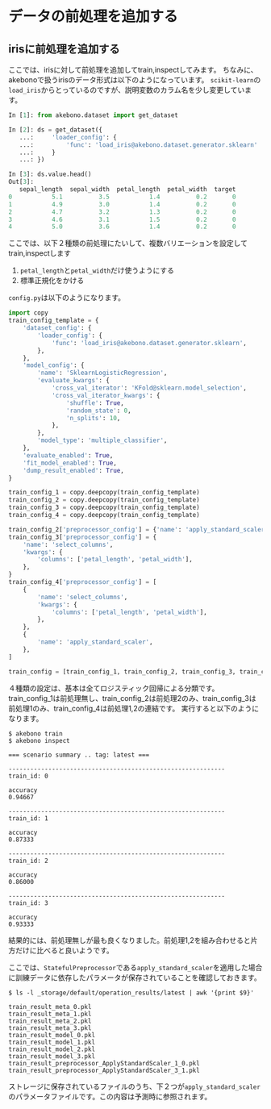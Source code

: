 # データの前処理を追加する

## irisに前処理を追加する

ここでは、irisに対して前処理を追加してtrain,inspectしてみます。
ちなみに、akebonoで扱うirisのデータ形式は以下のようになっています。
`scikit-learn`の`load_iris`からとっているのですが、説明変数のカラム名を少し変更しています。

```python
In [1]: from akebono.dataset import get_dataset

In [2]: ds = get_dataset({
   ...:     'loader_config': {
   ...:         'func': 'load_iris@akebono.dataset.generator.sklearn'
   ...:     }
   ...: })

In [3]: ds.value.head()
Out[3]: 
   sepal_length  sepal_width  petal_length  petal_width  target
0           5.1          3.5           1.4          0.2       0
1           4.9          3.0           1.4          0.2       0
2           4.7          3.2           1.3          0.2       0
3           4.6          3.1           1.5          0.2       0
4           5.0          3.6           1.4          0.2       0
```

ここでは、以下２種類の前処理にたいして、複数バリエーションを設定してtrain,inspectします

1. `petal_length`と`petal_width`だけ使うようにする
2. 標準正規化をかける

`config.py`は以下のようになります。

```python
import copy
train_config_template = { 
    'dataset_config': {
        'loader_config': {
            'func': 'load_iris@akebono.dataset.generator.sklearn',
        },  
    },  
    'model_config': {
        'name': 'SklearnLogisticRegression',
        'evaluate_kwargs': {
            'cross_val_iterator': 'KFold@sklearn.model_selection',
            'cross_val_iterator_kwargs': {
                'shuffle': True,
                'random_state': 0,
                'n_splits': 10, 
            },  
        },  
        'model_type': 'multiple_classifier',
    },
    'evaluate_enabled': True,
    'fit_model_enabled': True,
    'dump_result_enabled': True,
}

train_config_1 = copy.deepcopy(train_config_template)
train_config_2 = copy.deepcopy(train_config_template)
train_config_3 = copy.deepcopy(train_config_template)
train_config_4 = copy.deepcopy(train_config_template)

train_config_2['preprocessor_config'] = {'name': 'apply_standard_scaler'}
train_config_3['preprocessor_config'] = {
    'name': 'select_columns',
    'kwargs': {
        'columns': ['petal_length', 'petal_width'],
    },
}
train_config_4['preprocessor_config'] = [
    {
        'name': 'select_columns',
        'kwargs': {
            'columns': ['petal_length', 'petal_width'],
        },
    },
    {
        'name': 'apply_standard_scaler',
    },
]

train_config = [train_config_1, train_config_2, train_config_3, train_config_4]
```

４種類の設定は、基本は全てロジスティック回帰による分類です。
train_config_1は前処理無し、train_config_2は前処理2のみ、train_config_3は前処理1のみ、train_config_4は前処理1,2の連結です。
実行すると以下のようになります。

```
$ akebono train
$ akebono inspect

=== scenario summary .. tag: latest ===

------------------------------------------------------------
train_id: 0

accuracy
0.94667

------------------------------------------------------------
train_id: 1

accuracy
0.87333

------------------------------------------------------------
train_id: 2

accuracy
0.86000

------------------------------------------------------------
train_id: 3

accuracy
0.93333
```

結果的には、前処理無しが最も良くなりました。前処理1,2を組み合わせると片方だけに比べると良いようです。

ここでは、`StatefulPreprocessor`である`apply_standard_scaler`を適用した場合に訓練データに依存したパラメータが保存されていることを確認しておきます。

```
$ ls -l _storage/default/operation_results/latest | awk '{print $9}'

train_result_meta_0.pkl
train_result_meta_1.pkl
train_result_meta_2.pkl
train_result_meta_3.pkl
train_result_model_0.pkl
train_result_model_1.pkl
train_result_model_2.pkl
train_result_model_3.pkl
train_result_preprocessor_ApplyStandardScaler_1_0.pkl
train_result_preprocessor_ApplyStandardScaler_3_1.pkl
```

ストレージに保存されているファイルのうち、下２つが`apply_standard_scaler`のパラメータファイルです。この内容は予測時に参照されます。
